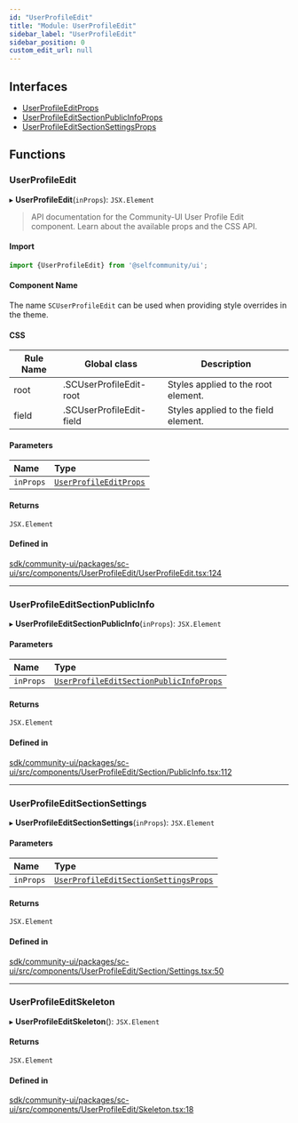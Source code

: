 ```yaml
---
id: "UserProfileEdit"
title: "Module: UserProfileEdit"
sidebar_label: "UserProfileEdit"
sidebar_position: 0
custom_edit_url: null
---
```


## Interfaces

- [UserProfileEditProps](../interfaces/UserProfileEdit.UserProfileEditProps.md)
- [UserProfileEditSectionPublicInfoProps](../interfaces/UserProfileEdit.UserProfileEditSectionPublicInfoProps.md)
- [UserProfileEditSectionSettingsProps](../interfaces/UserProfileEdit.UserProfileEditSectionSettingsProps.md)

## Functions

### UserProfileEdit

▸ **UserProfileEdit**(`inProps`): `JSX.Element`

> API documentation for the Community-UI User Profile Edit component. Learn about the available props and the CSS API.

#### Import

```jsx
import {UserProfileEdit} from '@selfcommunity/ui';
```

#### Component Name

The name `SCUserProfileEdit` can be used when providing style overrides in the theme.

#### CSS

|Rule Name|Global class|Description|
|---|---|---|
|root|.SCUserProfileEdit-root|Styles applied to the root element.|
|field|.SCUserProfileEdit-field|Styles applied to the field element.|

#### Parameters

| Name | Type |
| :------ | :------ |
| `inProps` | [`UserProfileEditProps`](../interfaces/UserProfileEdit.UserProfileEditProps.md) |

#### Returns

`JSX.Element`

#### Defined in

[sdk/community-ui/packages/sc-ui/src/components/UserProfileEdit/UserProfileEdit.tsx:124](https://github.com/selfcommunity/community-ui/blob/a7bfc2b/packages/sc-ui/src/components/UserProfileEdit/UserProfileEdit.tsx#L124)

___

### UserProfileEditSectionPublicInfo

▸ **UserProfileEditSectionPublicInfo**(`inProps`): `JSX.Element`

#### Parameters

| Name | Type |
| :------ | :------ |
| `inProps` | [`UserProfileEditSectionPublicInfoProps`](../interfaces/UserProfileEdit.UserProfileEditSectionPublicInfoProps.md) |

#### Returns

`JSX.Element`

#### Defined in

[sdk/community-ui/packages/sc-ui/src/components/UserProfileEdit/Section/PublicInfo.tsx:112](https://github.com/selfcommunity/community-ui/blob/a7bfc2b/packages/sc-ui/src/components/UserProfileEdit/Section/PublicInfo.tsx#L112)

___

### UserProfileEditSectionSettings

▸ **UserProfileEditSectionSettings**(`inProps`): `JSX.Element`

#### Parameters

| Name | Type |
| :------ | :------ |
| `inProps` | [`UserProfileEditSectionSettingsProps`](../interfaces/UserProfileEdit.UserProfileEditSectionSettingsProps.md) |

#### Returns

`JSX.Element`

#### Defined in

[sdk/community-ui/packages/sc-ui/src/components/UserProfileEdit/Section/Settings.tsx:50](https://github.com/selfcommunity/community-ui/blob/a7bfc2b/packages/sc-ui/src/components/UserProfileEdit/Section/Settings.tsx#L50)

___

### UserProfileEditSkeleton

▸ **UserProfileEditSkeleton**(): `JSX.Element`

#### Returns

`JSX.Element`

#### Defined in

[sdk/community-ui/packages/sc-ui/src/components/UserProfileEdit/Skeleton.tsx:18](https://github.com/selfcommunity/community-ui/blob/a7bfc2b/packages/sc-ui/src/components/UserProfileEdit/Skeleton.tsx#L18)
